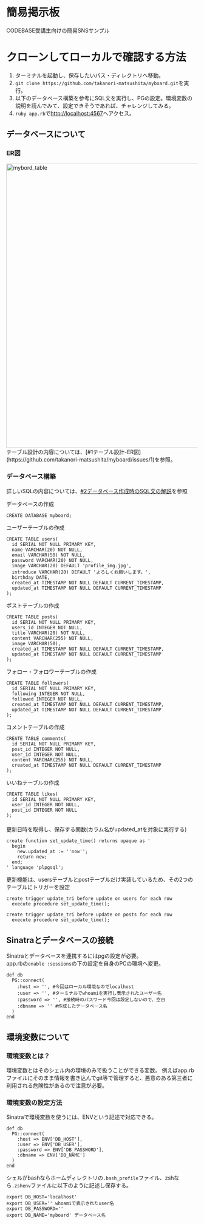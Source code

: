 # 簡易掲示板
CODEBASE受講生向けの簡易SNSサンプル
 
# クローンしてローカルで確認する方法
1. ターミナルを起動し、保存したいパス・ディレクトリへ移動。
2. `git clone https://github.com/takanori-matsushita/myboard.git`を実行。
3. 以下のデータベース構築を参考にSQL文を実行し、PGの設定。環境変数の説明を読んでみて、設定できそうであれば、チャレンジしてみる。
4. `ruby app.rb`で[http://localhost:4567](http://localhost:4567)へアクセス。
 
## データベースについて
 
### ER図
<img width="748" alt="mybord_table" src="https://user-images.githubusercontent.com/56256994/76166697-d89db880-61a3-11ea-8794-6fb4f0c9f49b.png">
テーブル設計の内容については、[#1テーブル設計-ER図](https://github.com/takanori-matsushita/myboard/issues/1)を参照。
 
### データベース構築
詳しいSQLの内容については、[#2データベース作成時のSQL文の解説](https://github.com/takanori-matsushita/myboard/issues/2)を参照
 
データベースの作成
```
CREATE DATABASE myboard;
```
ユーザーテーブルの作成
```
CREATE TABLE users(
  id SERIAL NOT NULL PRIMARY KEY,
  name VARCHAR(20) NOT NULL,
  email VARCHAR(50) NOT NULL,
  password VARCHAR(20) NOT NULL,
  image VARCHAR(20) DEFAULT 'profile_img.jpg',
  introduce VARCHAR(20) DEFAULT 'よろしくお願いします。',
  birthday DATE,
  created_at TIMESTAMP NOT NULL DEFAULT CURRENT_TIMESTAMP,
  updated_at TIMESTAMP NOT NULL DEFAULT CURRENT_TIMESTAMP
);
```
ポストテーブルの作成
```
CREATE TABLE posts(
  id SERIAL NOT NULL PRIMARY KEY,
  users_id INTEGER NOT NULL,
  title VARCHAR(20) NOT NULL,
  content VARCHAR(255) NOT NULL,
  image VARCHAR(50),
  created_at TIMESTAMP NOT NULL DEFAULT CURRENT_TIMESTAMP,
  updated_at TIMESTAMP NOT NULL DEFAULT CURRENT_TIMESTAMP
);
```
フォロー・フォロワーテーブルの作成
```
CREATE TABLE followers(
  id SERIAL NOT NULL PRIMARY KEY,
  following INTEGER NOT NULL,
  followed INTEGER NOT NULL,
  created_at TIMESTAMP NOT NULL DEFAULT CURRENT_TIMESTAMP,
  updated_at TIMESTAMP NOT NULL DEFAULT CURRENT_TIMESTAMP
);
```
コメントテーブルの作成
```
CREATE TABLE comments(
  id SERIAL NOT NULL PRIMARY KEY,
  post_id INTEGER NOT NULL,
  user_id INTEGER NOT NULL,
  content VARCHAR(255) NOT NULL,
  created_at TIMESTAMP NOT NULL DEFAULT CURRENT_TIMESTAMP
);
```
いいねテーブルの作成
```
CREATE TABLE likes(
  id SERIAL NOT NULL PRIMARY KEY,
  user_id INTEGER NOT NULL,
  post_id INTEGER NOT NULL
);
```
#### 
更新日時を取得し、保存する関数(カラム名がupdated_atを対象に実行する)
```
create function set_update_time() returns opaque as '
  begin
    new.updated_at := ''now'';
    return new;
  end;
' language 'plpgsql';
```
更新機能は、usersテーブルとpostテーブルだけ実装しているため、その2つのテーブルにトリガーを設定
```
create trigger update_tri before update on users for each row
  execute procedure set_update_time();
```
```
create trigger update_tri before update on posts for each row
  execute procedure set_update_time();
```

## Sinatraとデータベースの接続
Sinatraとデータベースを連携するにはpgの設定が必要。  
app.rbの`enable :sessions`の下の設定を自身のPCの環境へ変更。
```
def db
  PG::connect(
    :host => '', #今回はローカル環境なのでlocalhost
    :user => '', #ターミナルでwhoamiを実行し表示されたユーザー名
    :password => '', #接続時のパスワード今回は設定しないので、空白
    :dbname => '' #作成したデータベース名
  ) 
end
```

## 環境変数について
 
### 環境変数とは？
環境変数とはそのシェル内の環境のみで扱うことができる変数。
例えばapp.rbファイルにそのまま情報を書き込んでgit等で管理すると、悪意のある第三者に利用される危険性があるので注意が必要。
 
### 環境変数の設定方法
Sinatraで環境変数を使うには、ENVという記述で対応できる。
```
def db
  PG::connect(
    :host => ENV['DB_HOST'],
    :user => ENV['DB_USER'],
    :password => ENV['DB_PASSWORD'],
    :dbname => ENV['DB_NAME']
  ) 
end
```
シェルがbashならホームディレクトリの`.bash_profile`ファイル、zshなら`.zshenv`ファイルに以下のように記述し保存する。
```
export DB_HOST='localhost'
export DB_USER='' whoamiで表示されたuser名
export DB_PASSWORD=''
export DB_NAME='myboard' データベース名
```

